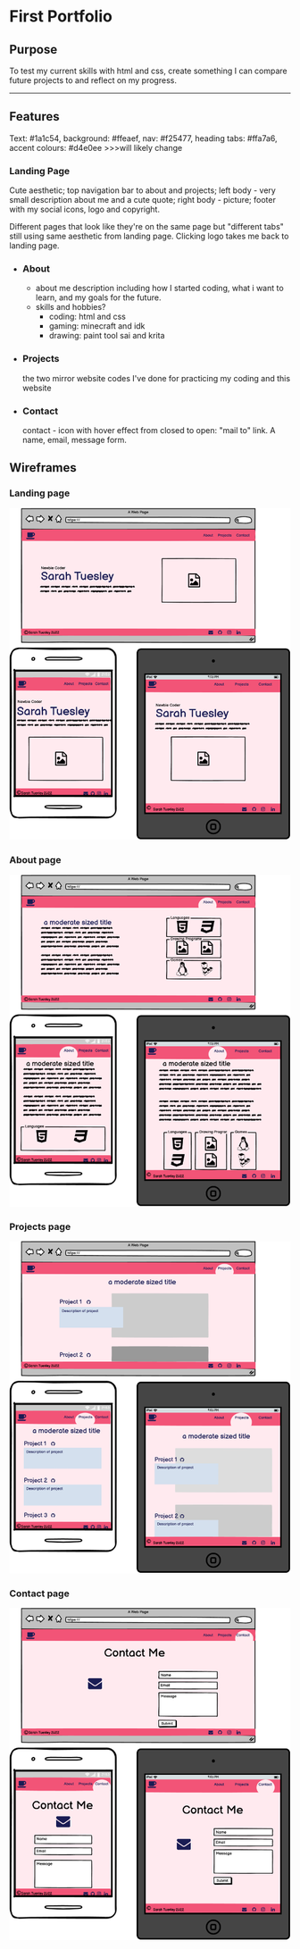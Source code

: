 # First Portfolio

## Purpose

To test my current skills with html and css, create something I can compare future projects to and reflect on my progress.

---

## Features

Text: #1a1c54, background: #ffeaef, nav: #f25477, heading tabs: #ffa7a6, accent colours: #d4e0ee >>>will likely change

### Landing Page

Cute aesthetic; top navigation bar to about and projects; left body - very small description about me and a cute quote; right body - picture; footer with my social icons, logo and copyright.

Different pages that look like they're on the same page but "different tabs" still using same aesthetic from landing page. Clicking logo takes me back to landing page.

- ### About

  - about me description including how I started coding, what i want to learn, and my goals for the future.
  - skills and hobbies?
    - coding: html and css
    - gaming: minecraft and idk
    - drawing: paint tool sai and krita

- ### Projects

  the two mirror website codes I've done for practicing my coding and this website

- ### Contact
  contact - icon with hover effect from closed to open: "mail to" link. A name, email, message form.

## Wireframes

### Landing page

![Landing-page](./planning/Home.png)

### About page

![About-page](./planning/About.png)

### Projects page

![Projects-page](./planning/Projects.png)

### Contact page

![Contact-page](./planning/Contact.png)
